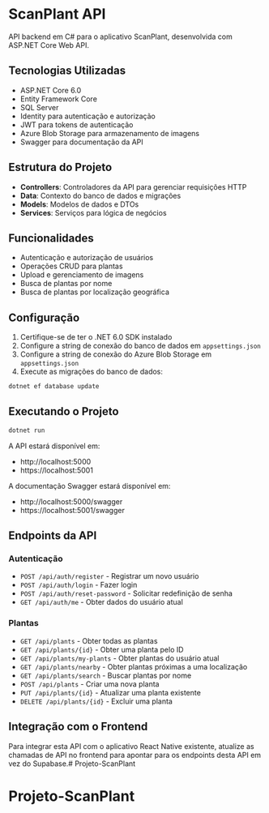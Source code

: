 # ScanPlant API

API backend em C# para o aplicativo ScanPlant, desenvolvida com ASP.NET Core Web API.

## Tecnologias Utilizadas

- ASP.NET Core 6.0
- Entity Framework Core
- SQL Server
- Identity para autenticação e autorização
- JWT para tokens de autenticação
- Azure Blob Storage para armazenamento de imagens
- Swagger para documentação da API

## Estrutura do Projeto

- **Controllers**: Controladores da API para gerenciar requisições HTTP
- **Data**: Contexto do banco de dados e migrações
- **Models**: Modelos de dados e DTOs
- **Services**: Serviços para lógica de negócios

## Funcionalidades

- Autenticação e autorização de usuários
- Operações CRUD para plantas
- Upload e gerenciamento de imagens
- Busca de plantas por nome
- Busca de plantas por localização geográfica

## Configuração

1. Certifique-se de ter o .NET 6.0 SDK instalado
2. Configure a string de conexão do banco de dados em `appsettings.json`
3. Configure a string de conexão do Azure Blob Storage em `appsettings.json`
4. Execute as migrações do banco de dados:

```bash
dotnet ef database update
```

## Executando o Projeto

```bash
dotnet run
```

A API estará disponível em:
- http://localhost:5000
- https://localhost:5001

A documentação Swagger estará disponível em:
- http://localhost:5000/swagger
- https://localhost:5001/swagger

## Endpoints da API

### Autenticação

- `POST /api/auth/register` - Registrar um novo usuário
- `POST /api/auth/login` - Fazer login
- `POST /api/auth/reset-password` - Solicitar redefinição de senha
- `GET /api/auth/me` - Obter dados do usuário atual

### Plantas

- `GET /api/plants` - Obter todas as plantas
- `GET /api/plants/{id}` - Obter uma planta pelo ID
- `GET /api/plants/my-plants` - Obter plantas do usuário atual
- `GET /api/plants/nearby` - Obter plantas próximas a uma localização
- `GET /api/plants/search` - Buscar plantas por nome
- `POST /api/plants` - Criar uma nova planta
- `PUT /api/plants/{id}` - Atualizar uma planta existente
- `DELETE /api/plants/{id}` - Excluir uma planta

## Integração com o Frontend

Para integrar esta API com o aplicativo React Native existente, atualize as chamadas de API no frontend para apontar para os endpoints desta API em vez do Supabase.# Projeto-ScanPlant
# Projeto-ScanPlant
